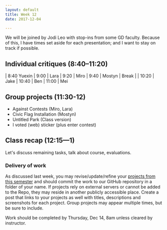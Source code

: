 ```yaml
---
layout: default
title: Week 12
date: 2017-12-04

---
```


We will be joined by Jodi Leo with stop-ins from some GD faculty. Because of this, I have times set aside for each presentation; and I want to stay on track if possible.

## Individual critiques (8:40–11:20)

| 8:40  Yuexin
| 9:00  | Lara
| 9:20 | Miro
| 9:40 | Mostyn
| Break |
| 10:20 | Jake
| 10:40 | Ben
| 11:00 | Mei

## Group projects (11:30-12)
* Against Contests (Miro, Lara)
* Civic Flag Installation (Mostyn)
* Untitled Park (Class version)
* I voted (web) sticker (plus enter contest)

## Class recap (12:15—1)

Let's discuss remaining tasks, talk about course, evaluations.

### Delivery of work
As discussed last week, you may revise/update/refine your [projects from this semester](https://docs.google.com/document/d/1AG-2qu-_MdPaCHiu9yTRA_C7Ftkpl4C0l8C08vJH_tw) and should commit the work to our GitHub repository in a folder of your name. If projects rely on external servers or cannot be added to the Repo, they may reside in another publicly accessible place. Create a post that links to your projects as well with titles, descriptions and screenshots for each project. Group projects may appear multiple times, but be sure to include.

Work should be completed by Thursday, Dec 14, 8am unless cleared by instructor.
